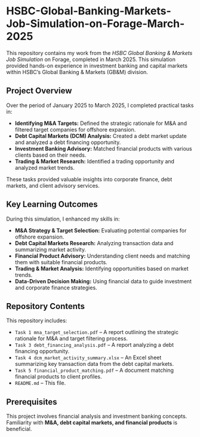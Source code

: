 # HSBC-Global-Banking-Markets-Job-Simulation-on-Forage-March-2025
This repository contains my work from the *HSBC Global Banking & Markets Job Simulation* on Forage, completed in March 2025. This simulation provided hands-on experience in investment banking and capital markets within HSBC’s Global Banking & Markets (GB&M) division.

## Project Overview

Over the period of January 2025 to March 2025, I completed practical tasks in:

- **Identifying M&A Targets:** Defined the strategic rationale for M&A and filtered target companies for offshore expansion.
- **Debt Capital Markets (DCM) Analysis:** Created a debt market update and analyzed a debt financing opportunity.
- **Investment Banking Advisory:** Matched financial products with various clients based on their needs.
- **Trading & Market Research:** Identified a trading opportunity and analyzed market trends.

These tasks provided valuable insights into corporate finance, debt markets, and client advisory services.

## Key Learning Outcomes

During this simulation, I enhanced my skills in:

- **M&A Strategy & Target Selection:** Evaluating potential companies for offshore expansion.
- **Debt Capital Markets Research:** Analyzing transaction data and summarizing market activity.
- **Financial Product Advisory:** Understanding client needs and matching them with suitable financial products.
- **Trading & Market Analysis:** Identifying opportunities based on market trends.
- **Data-Driven Decision Making:** Using financial data to guide investment and corporate finance strategies.

## Repository Contents

This repository includes:

- `Task 1 mna_target_selection.pdf` – A report outlining the strategic rationale for M&A and target filtering process.
- `Task 3 debt_financing_analysis.pdf` – A report analyzing a debt financing opportunity.
- `Task 4 dcm_market_activity_summary.xlsx` – An Excel sheet summarizing key transaction data from the debt capital markets.
- `Task 5 financial_product_matching.pdf` – A document matching financial products to client profiles.
- `README.md` – This file.

## Prerequisites

This project involves financial analysis and investment banking concepts. Familiarity with **M&A, debt capital markets, and financial products** is beneficial.
